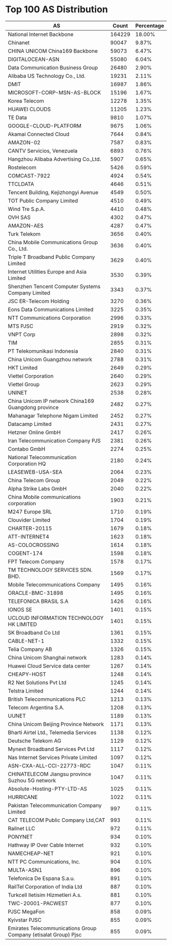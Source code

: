 # Top 100 AS Distribution
| AS | Count | Percentage |
|----|----|----|
| National Internet Backbone | 164229 | 18.00% |
| Chinanet | 90047 | 9.87% |
| CHINA UNICOM China169 Backbone | 59073 | 6.47% |
| DIGITALOCEAN-ASN | 55080 | 6.04% |
| Data Communication Business Group | 26480 | 2.90% |
| Alibaba US Technology Co., Ltd. | 19231 | 2.11% |
| DMIT | 16987 | 1.86% |
| MICROSOFT-CORP-MSN-AS-BLOCK | 15196 | 1.67% |
| Korea Telecom | 12278 | 1.35% |
| HUAWEI CLOUDS | 11205 | 1.23% |
| TE Data | 9810 | 1.07% |
| GOOGLE-CLOUD-PLATFORM | 9675 | 1.06% |
| Akamai Connected Cloud | 7644 | 0.84% |
| AMAZON-02 | 7587 | 0.83% |
| CANTV Servicios, Venezuela | 6893 | 0.76% |
| Hangzhou Alibaba Advertising Co.,Ltd. | 5907 | 0.65% |
| Rostelecom | 5426 | 0.59% |
| COMCAST-7922 | 4924 | 0.54% |
| TTCLDATA | 4646 | 0.51% |
| Tencent Building, Kejizhongyi Avenue | 4549 | 0.50% |
| TOT Public Company Limited | 4510 | 0.49% |
| Wind Tre S.p.A. | 4410 | 0.48% |
| OVH SAS | 4302 | 0.47% |
| AMAZON-AES | 4287 | 0.47% |
| Turk Telekom | 3656 | 0.40% |
| China Mobile Communications Group Co., Ltd. | 3636 | 0.40% |
| Triple T Broadband Public Company Limited | 3629 | 0.40% |
| Internet Utilities Europe and Asia Limited | 3530 | 0.39% |
| Shenzhen Tencent Computer Systems Company Limited | 3343 | 0.37% |
| JSC ER-Telecom Holding | 3270 | 0.36% |
| Eons Data Communications Limited | 3225 | 0.35% |
| NTT Communications Corporation | 2996 | 0.33% |
| MTS PJSC | 2919 | 0.32% |
| VNPT Corp | 2898 | 0.32% |
| TIM | 2855 | 0.31% |
| PT Telekomunikasi Indonesia | 2840 | 0.31% |
| China Unicom Guangzhou network | 2788 | 0.31% |
| HKT Limited | 2649 | 0.29% |
| Viettel Corporation | 2640 | 0.29% |
| Viettel Group | 2623 | 0.29% |
| UNINET | 2538 | 0.28% |
| China Unicom IP network China169 Guangdong province | 2482 | 0.27% |
| Mahanagar Telephone Nigam Limited | 2452 | 0.27% |
| Datacamp Limited | 2431 | 0.27% |
| Hetzner Online GmbH | 2417 | 0.26% |
| Iran Telecommunication Company PJS | 2381 | 0.26% |
| Contabo GmbH | 2274 | 0.25% |
| National Telecommunication Corporation HQ | 2180 | 0.24% |
| LEASEWEB-USA-SEA | 2064 | 0.23% |
| China Telecom Group | 2049 | 0.22% |
| Alpha Strike Labs GmbH | 2040 | 0.22% |
| China Mobile communications corporation | 1903 | 0.21% |
| M247 Europe SRL | 1710 | 0.19% |
| Clouvider Limited | 1704 | 0.19% |
| CHARTER-20115 | 1679 | 0.18% |
| ATT-INTERNET4 | 1623 | 0.18% |
| AS-COLOCROSSING | 1614 | 0.18% |
| COGENT-174 | 1598 | 0.18% |
| FPT Telecom Company | 1578 | 0.17% |
| TM TECHNOLOGY SERVICES SDN. BHD. | 1569 | 0.17% |
| Mobile Telecommunications Company | 1495 | 0.16% |
| ORACLE-BMC-31898 | 1495 | 0.16% |
| TELEFONICA BRASIL S.A | 1426 | 0.16% |
| IONOS SE | 1401 | 0.15% |
| UCLOUD INFORMATION TECHNOLOGY HK LIMITED | 1401 | 0.15% |
| SK Broadband Co Ltd | 1361 | 0.15% |
| CABLE-NET-1 | 1332 | 0.15% |
| Telia Company AB | 1326 | 0.15% |
| China Unicom Shanghai network | 1283 | 0.14% |
| Huawei Cloud Service data center | 1267 | 0.14% |
| CHEAPY-HOST | 1248 | 0.14% |
| R2 Net Solutions Pvt Ltd | 1245 | 0.14% |
| Telstra Limited | 1244 | 0.14% |
| British Telecommunications PLC | 1213 | 0.13% |
| Telecom Argentina S.A. | 1208 | 0.13% |
| UUNET | 1189 | 0.13% |
| China Unicom Beijing Province Network | 1171 | 0.13% |
| Bharti Airtel Ltd., Telemedia Services | 1138 | 0.12% |
| Deutsche Telekom AG | 1129 | 0.12% |
| Mynext Broadband Services Pvt Ltd | 1117 | 0.12% |
| Nas Internet Services Private Limited | 1097 | 0.12% |
| ASN-CXA-ALL-CCI-22773-RDC | 1047 | 0.11% |
| CHINATELECOM Jiangsu province Suzhou 5G network | 1047 | 0.11% |
| Absolute-Hosting-PTY-LTD-AS | 1025 | 0.11% |
| HURRICANE | 1022 | 0.11% |
| Pakistan Telecommunication Company Limited | 997 | 0.11% |
| CAT TELECOM Public Company Ltd,CAT | 993 | 0.11% |
| Railnet LLC | 972 | 0.11% |
| PONYNET | 934 | 0.10% |
| Hathway IP Over Cable Internet | 932 | 0.10% |
| NAMECHEAP-NET | 921 | 0.10% |
| NTT PC Communications, Inc. | 904 | 0.10% |
| MULTA-ASN1 | 896 | 0.10% |
| Telefonica De Espana S.a.u. | 891 | 0.10% |
| RailTel Corporation of India Ltd | 887 | 0.10% |
| Turkcell Iletisim Hizmetleri A.s. | 881 | 0.10% |
| TWC-20001-PACWEST | 877 | 0.10% |
| PJSC MegaFon | 858 | 0.09% |
| Kyivstar PJSC | 855 | 0.09% |
| Emirates Telecommunications Group Company (etisalat Group) Pjsc | 855 | 0.09% |
